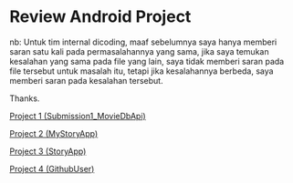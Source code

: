 # Review Android Project

nb: Untuk tim internal dicoding, maaf sebelumnya saya hanya memberi saran satu kali pada permasalahannya yang sama, jika saya temukan kesalahan yang sama pada file yang lain, saya tidak memberi saran pada file tersebut untuk masalah itu, tetapi jika kesalahannya berbeda, saya memberi saran pada kesalahan tersebut.

Thanks.

[Project 1 (Submission1_MovieDbApi)](https://docs.google.com/document/d/1CyWViEYYVBKZC4jgVOE58p2cv_FyyFl0R2pbhsPEZIU/edit?usp=sharing)

[Project 2 (MyStoryApp)](https://docs.google.com/document/d/1yHGNcnfjyAK92p04mpy3ZL_c64zz18UcnuDWxYIrK5Q/edit?usp=sharing)

[Project 3 (StoryApp)](https://docs.google.com/document/d/1X-HBDBRXVuqQqXpo6MYHU8-M968tcDIhYN0p_9sg4Mk/edit?usp=sharing)

[Project 4 (GithubUser)](https://docs.google.com/document/d/1vxXf5qZvMnyxvxTITMloU58xIXNS67XRmqm9MC5D0D8/edit?usp=sharing)
